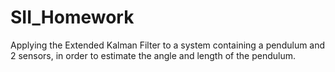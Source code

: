 # SII_Homework

Applying the Extended Kalman Filter to a system containing a pendulum and 2 sensors, in order to estimate the angle and length of the pendulum.
